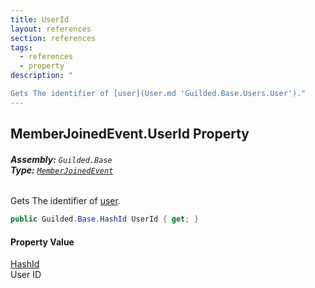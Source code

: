 ```yaml
---
title: UserId
layout: references
section: references
tags:
  - references
  - property
description: "

Gets The identifier of [user](User.md 'Guilded.Base.Users.User')."
---
```


## MemberJoinedEvent.UserId Property
###### **Assembly:** `Guilded.Base`<br/>**Type:** [`MemberJoinedEvent`](MemberJoinedEvent.md 'Guilded.Base.Events.MemberJoinedEvent')

Gets The identifier of [user](User.md 'Guilded.Base.Users.User').

```csharp
public Guilded.Base.HashId UserId { get; }
```

#### Property Value
[HashId](HashId.md 'Guilded.Base.HashId')  
User ID